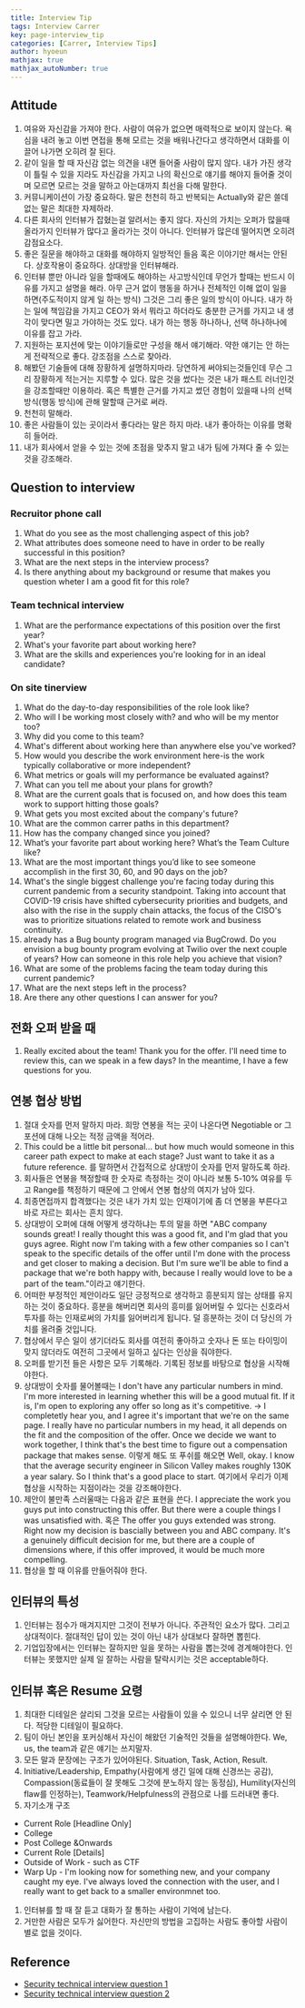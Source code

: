 ```yaml
---
title: Interview Tip
tags: Interview Carrer
key: page-interview_tip
categories: [Carrer, Interview Tips]
author: hyoeun
mathjax: true
mathjax_autoNumber: true
---
```


## Attitude
1. 여유와 자신감을 가져야 한다. 사람이 여유가 없으면 매력적으로 보이지 않는다. 욕심을 내려 놓고 이번 면접을 통해 모르는 것을 배워나간다고 생각하면서 대화를 이끌어 나가면 오히려 잘 된다.
1. 같이 일을 할 때 자신감 없는 의견을 내면 들어줄 사람이 많지 않다. 내가 가진 생각이 틀릴 수 있을 지라도 자신감을 가지고 나의 확신으로 얘기를 해야지 들어줄 것이며 모르면 모르는 것을 말하고 아는대까지 최선을 다해 말한다.
1. 커뮤니케이션이 가장 중요하다. 말은 천천히 하고 반복되는 Actually와 같은 쓸데 없는 말은 최대한 자제하라.
1. 다른 회사의 인터뷰가 잡혔는걸 알려서는 좋지 않다. 자신의 가치는 오퍼가 많을때 올라가지 인터뷰가 많다고 올라가는 것이 아니다. 인터뷰가 많은데 떨어지면 오히려 감점요소다.
1. 좋은 질문을 해야하고 대화를 해야하지 일방적인 들음 혹은 이야기만 해서는 안된다. 상호작용이 중요하다. 상대방을 인터뷰해라.
1. 인터뷰 뿐만 아니라 일을 할때에도 해야하는 사고방식인데 무언가 할때는 반드시 이유를 가지고 설명을 해라. 아무 근거 없이 행동을 하거나 전체적인 이해 없이 일을 하면(주도적이지 않게 일 하는 방식) 그것은 그리 좋은 일의 방식이 아니다. 내가 하는 일에 책임감을 가지고 CEO가 와서 뭐라고 하더라도 충분한 근거를 가지고 내 생각이 맞다면 밀고 가야하는 것도 있다. 내가 하는 행동 하나하나, 선택 하나하나에 이유를 잡고 가라.
1. 지원하는 포지션에 맞는 이야기들로만 구성을 해서 얘기해라. 약한 얘기는 안 하는게 전략적으로 좋다. 강조점을 스스로 찾아라.
1. 해봤던 기술들에 대해 장황하게 설명하지마라. 당연하게 써야되는것들인데 무슨 그리 장황하게 적는거는 지루할 수 있다. 많은 것을 썼다는 것은 내가 패스트 러너인것을 강조할때만 이용하라. 혹은 특별한 근거를 가지고 썼던 경험이 있을때 나의 선택 방식(행동 방식)에 관해 말할때 근거로 써라.
1. 천천히 말해라.
1. 좋은 사람들이 있는 곳이라서 좋다라는 말은 하지 마라. 내가 좋아하는 이유를 명확히 들어라.
1. 내가 회사에서 얻을 수 있는 것에 초점을 맞추지 말고 내가 팀에 가져다 줄 수 있는 것을 강조해라.

## Question to interview
### Recruitor phone call
1. What do you see as the most challenging aspect of this job?
1. What attributes does someone need to have in order to be really successful in this position?
1. What are the next steps in the interview process?
1. Is there anything about my background or resume that makes you question wheter I am a good fit for this role?

### Team technical interview
1. What are the performance expectations of this position over the first year?
1. What's your favorite part about working here?
1. What are the skills and experiences you're looking for in an ideal candidate?

### On site tinerview
1. What do the day-to-day responsibilities of the role look like?
1. Who will I be working most closely with? and who will be my mentor too?
1. Why did you come to this team?
1. What's different about working here than anywhere else you've worked?
1. How would you describe the work environment here-is the work typically collaborative or more independent?
1. What metrics or goals will my performance be evaluated against?
1. What can you tell me about your plans for growth?
1. What are the current goals that <the company> is focused on, and how does this team work to support hitting those goals?
1. What gets you most excited about the company's future?
1. What are the common carrer paths in this department?
1. How has the company changed since you joined?
1. What’s your favorite part about working here? What’s the Team Culture like?
1. What are the most important things you’d like to see someone accomplish in the first 30, 60, and 90 days on the job?
1. What's the single biggest challenge you're facing today during this current pandemic from a security standpoint. Taking into account that COVID-19 crisis have shifted cybersecurity priorities and budgets, and also with the rise in the supply chain attacks, the focus of the CISO's was to prioritize situations related to remote work and business continuity.
1. <Company> already has a Bug bounty program managed via BugCrowd. Do you envision a bug bounty program evolving at Twilio over the next couple of years? How can someone in this role help you achieve that vision?
1. What are some of the problems facing the team today during this current pandemic?
1. What are the next steps left in the process?
1. Are there any other questions I can answer for you?

## 전화 오퍼 받을 때
1. Really excited about the team! Thank you for the offer. I'll need time to review this, can we speak in a few days? In the meantime, I have a few questions for you.

## 연봉 협상 방법
1. 절대 숫자를 먼저 말하지 마라. 희망 연봉을 적는 곳이 나온다면 Negotiable or 그 포션에 대해 나오는 적정 금액을 적어라.
1. This could be a little bit personal... but how much would someone in this career path expect to make at each stage? Just want to take it as a future reference. 를 말하면서 간접적으로 상대방이 숫자를 먼저 말하도록 하라.
1. 회사들은 연봉을 책정할때 한 숫자로 측정하는 것이 아니라 보통 5-10% 여유를 두고 Range를 책정하기 때문에 그 안에서 연봉 협상의 여지가 남아 있다.
1. 최종면접까지 합격했다는 것은 내가 가치 있는 인재이기에 좀 더 연봉을 부른다고 바로 자르는 회사는 흔치 않다.
1. 상대방이 오퍼에 대해 어떻게 생각하냐는 투의 말을 하면 "ABC company sounds great! I really thought this was a good fit, and I'm glad that you guys agree. Right now I'm taking with a few other companies so I can't speak to the specific details of the offer until I'm done with the process and get closer to making a decision. But I'm sure we'll be able to find a package that we're both happy with, because I really would love to be a part of the team."이라고 얘기한다.
1. 어떠한 부정적인 제안이라도 일단 긍정적으로 생각하고 흥분되지 않는 상태를 유지하는 것이 중요하다. 흥분을 해버리면 회사의 흥미를 잃어버릴 수 있다는 신호라서 투자를 하는 인재로써의 가치를 잃어버리게 됩니다. 덜 흥분하는 것이 더 당신의 가치를 올려줄 것입니다.
1. 협상에서 무슨 일이 생기더라도 회사를 여전히 좋아하고 숫자나 돈 또는 타이밍이 맞지 않더라도 여전히 그곳에서 일하고 싶다는 인상을 줘야한다.
1. 오퍼를 받기전 들은 사항은 모두 기록해라. 기록된 정보를 바탕으로 협상을 시작해야한다.
1. 상대방이 숫자를 물어볼때는 I don't have any particular numbers in mind. I'm more interested in learning whether this will be a good mutual fit. If it is, I'm open to exploring any offer so long as it's competitive. -> I completetly hear you, and I agree it's important that we're on the same page. I really have no particular numbers in my head, it all depends on the fit and the composition of the offer. Once we decide we want to work together, I think that's the best time to figure out a compensation package that makes sense. 이렇게 해도 또 푸쉬를 해오면 Well, okay. I know that the average security engineer in Silicon Valley makes roughly 130K a year salary. So I think that's a good place to start. 여기에서 우리가 이제 협상을 시작하는 지점이라는 것을 강조해야한다.
1. 제안이 불만족 스러울때는 다음과 같은 표현을 쓴다. I appreciate the work you guys put into constructing this offer. But there were a couple things I was unsatisfied with. 혹은 The offer you guys extended was strong. Right now my decision is bascially between you and ABC company. It's a genuinely difficult decision for me, but there are a couple of dimensions where, if this offer improved, it would be much more compelling.
1. 협상을 할 때 이유를 만들어줘야 한다.

## 인터뷰의 특성
1. 인터뷰는 점수가 매겨지지만 그것이 전부가 아니다. 주관적인 요소가 많다. 그리고 상대적이다. 절대적인 답이 있는 것이 아닌 내가 상대보다 잘하면 뽑힌다.
1. 기업입장에서는 인터뷰는 잘하지만 일을 못하는 사람을 뽑는것에 경계해야한다. 인터뷰는 못했지만 실제 일 잘하는 사람을 탈락시키는 것은 acceptable하다.

## 인터뷰 혹은 Resume 요령
1. 최대한 디테일은 살리되 그것을 모르는 사람들이 있을 수 있으니 너무 살리면 안 된다. 적당한 디테일이 필요하다.
1. 팀이 아닌 본인을 포커싱해서 자신이 해왔던 기술적인 것들을 설명해야한다. We, us, the team과 같은 얘기는 쓰지말자.
1. 모든 말과 문장에는 구조가 있어야된다. Situation, Task, Action, Result.
1. Initiative/Leadership, Empathy(사람에게 생긴 일에 대해 신경쓰는 공감), Compassion(동료들이 잘 못해도 그것에 분노하지 않는 동정심), Humility(자신의 flaw를 인정하는), Teamwork/Helpfulness의 관점으로 나를 드러내면 좋다.
1. 자기소개 구조
  * Current Role \[Headline Only\]
  * College
  * Post College &Onwards
  * Current Role \[Details\]
  * Outside of Work - such as CTF
  * Warp Up - I'm looking now for something new, and your company caught my eye. I've always loved the connection with the user, and I really want to get back to a smaller environmnet too.
1. 인터뷰를 할 때 잘 듣고 대화가 잘 통하는 사람이 기억에 남는다.
1. 거만한 사람은 모두가 싫어한다. 자신만의 방법을 고집하는 사람도 좋아할 사람이 별로 없을 것이다.

## Reference
* [Security technical interview question 1](https://gist.github.com/namishelex01/b5555edbdcdf5597174ddce5c86d3192)
* [Security technical interview question 2](https://github.com/tadwhitaker/Security_Engineer_Interview_Questions/blob/master/security-interview-questions.md)
